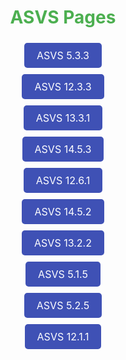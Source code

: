 <div class="asvs-container" style="margin: 0 auto; text-align: center;">
<h1 style='color: #4CAF50;' align="center">ASVS Pages</h1>
<ul class="asvs-list" style="list-style: none; padding: 0;">
<li><a href="https://snbig.github.io/Vulnerable-Pages/ASVS_5_3_3" style="display: inline-block; padding: 10px 20px; margin: 5px; background-color: #3f51b5; color: white; text-decoration: none; font-size: 16px; border-radius: 5px;">ASVS 5.3.3</a></li><li><a href="https://snbig.github.io/Vulnerable-Pages/ASVS_12_3_3" style="display: inline-block; padding: 10px 20px; margin: 5px; background-color: #3f51b5; color: white; text-decoration: none; font-size: 16px; border-radius: 5px;">ASVS 12.3.3</a></li><li><a href="https://snbig.github.io/Vulnerable-Pages/ASVS_13_3_1" style="display: inline-block; padding: 10px 20px; margin: 5px; background-color: #3f51b5; color: white; text-decoration: none; font-size: 16px; border-radius: 5px;">ASVS 13.3.1</a></li><li><a href="https://snbig.github.io/Vulnerable-Pages/ASVS_14_5_3" style="display: inline-block; padding: 10px 20px; margin: 5px; background-color: #3f51b5; color: white; text-decoration: none; font-size: 16px; border-radius: 5px;">ASVS 14.5.3</a></li><li><a href="https://snbig.github.io/Vulnerable-Pages/ASVS_12_6_1" style="display: inline-block; padding: 10px 20px; margin: 5px; background-color: #3f51b5; color: white; text-decoration: none; font-size: 16px; border-radius: 5px;">ASVS 12.6.1</a></li><li><a href="https://snbig.github.io/Vulnerable-Pages/ASVS_14_5_2" style="display: inline-block; padding: 10px 20px; margin: 5px; background-color: #3f51b5; color: white; text-decoration: none; font-size: 16px; border-radius: 5px;">ASVS 14.5.2</a></li><li><a href="https://snbig.github.io/Vulnerable-Pages/ASVS_13_2_2" style="display: inline-block; padding: 10px 20px; margin: 5px; background-color: #3f51b5; color: white; text-decoration: none; font-size: 16px; border-radius: 5px;">ASVS 13.2.2</a></li><li><a href="https://snbig.github.io/Vulnerable-Pages/ASVS_5_1_5" style="display: inline-block; padding: 10px 20px; margin: 5px; background-color: #3f51b5; color: white; text-decoration: none; font-size: 16px; border-radius: 5px;">ASVS 5.1.5</a></li><li><a href="https://snbig.github.io/Vulnerable-Pages/ASVS_5_2_5" style="display: inline-block; padding: 10px 20px; margin: 5px; background-color: #3f51b5; color: white; text-decoration: none; font-size: 16px; border-radius: 5px;">ASVS 5.2.5</a></li><li><a href="https://snbig.github.io/Vulnerable-Pages/ASVS_12_1_1" style="display: inline-block; padding: 10px 20px; margin: 5px; background-color: #3f51b5; color: white; text-decoration: none; font-size: 16px; border-radius: 5px;">ASVS 12.1.1</a></li>
</ul>
</div>
